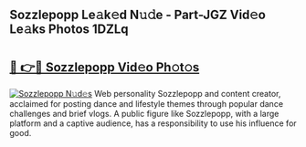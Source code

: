 ## Sozzlepopp Le𝚊k𝚎d N𝚞𝚍e - Part-JGZ Vid𝚎o Le𝚊ks Photos 1DZLq

# <h2><a href="http://fbd88f8.evod.top/?m=Sozzlepopp">🔗 👉🔴 Sozzlepopp Vid𝚎o Ph𝚘t𝚘s</a></h2>

[![Sozzlepopp N𝚞d𝚎s](https://i.imgur.com/8V9OHl7.gif)](http://fbd88f8.evod.top/?m=Sozzlepopp)
Web personality Sozzlepopp and content creator, acclaimed for posting dance and lifestyle themes through popular dance challenges and brief vlogs. A public figure like Sozzlepopp, with a large platform and a captive audience, has a responsibility to use his influence for good. 
